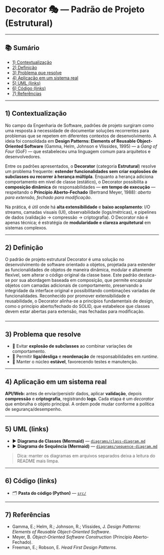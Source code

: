 # Decorator 🎭 — Padrão de Projeto (Estrutural)

---

## 📚 Sumário
- [1) Contextualização](#1-contextualização)
- [2) Definição](#2-definição)
- [3) Problema que resolve](#3-problema-que-resolve)
- [4) Aplicação em um sistema real](#4-aplicação-em-um-sistema-real)
- [5) UML (links)](#5-uml-links)
- [6) Código (links)](#6-código-links)
- [7) Referências](#7-referências)

---

## 1) Contextualização
No campo da Engenharia de Software, padrões de projeto surgiram como uma resposta à necessidade de documentar soluções recorrentes para problemas que se repetem em diferentes contextos de desenvolvimento. A ideia foi consolidada em **Design Patterns: Elements of Reusable Object-Oriented Software** (Gamma, Helm, Johnson e Vlissides, 1995) — a *Gang of Four* (GoF) — que estabeleceu uma linguagem comum para arquitetos e desenvolvedores.

Entre os padrões apresentados, o **Decorator** (categoria **Estrutural**) resolve um problema frequente: **estender funcionalidades sem criar explosões de subclasses ou recorrer à herança múltipla**. Enquanto a herança adiciona comportamento em nível de classe (estático), o Decorator possibilita a **composição dinâmica** de responsabilidades — **em tempo de execução** — respeitando o **Princípio Aberto-Fechado** (Bertrand Meyer, 1988): *aberto para extensão, fechado para modificação*.

Na prática, é útil onde há **alta extensibilidade** e **baixo acoplamento**: I/O streams, camadas visuais (UI), observabilidade (logs/métricas), e pipelines de dados (validação → compressão → criptografia). O Decorator não é apenas técnica; é estratégia de **modularidade e clareza arquitetural** em sistemas complexos.

---

## 2) Definição
 O padrão de projeto estrutural Decorator é uma solução no desenvolvimento de software orientado a objetos, projetada para estender as funcionalidades de objetos de maneira dinâmica, modular e altamente flexível, sem alterar o código original da classe base. Este padrão destaca-se por sua abordagem baseada em composição, que permite encapsular objetos com camadas adicionais de comportamento, preservando a integridade da interface original e possibilitando combinações variadas de funcionalidades. Reconhecido por promover extensibilidade e reusabilidade, o Decorator alinha-se a princípios fundamentais de design, como o princípio aberto/fechado do SOLID, que estabelece que classes devem estar abertas para extensão, mas fechadas para modificação.
### 

---

## 3) Problema que resolve
- 🧩 Evitar **explosão de subclasses** ao combinar variações de comportamento.  
- 🔀 Permitir **liga/desliga** e **reordenação** de responsabilidades em *runtime*.  
- 🧪 Manter o núcleo **estável**, favorecendo testes e manutenção.

---

## 4) Aplicação em um sistema real
**API/Web:** antes de enviar/persistir dados, aplicar **validação**, depois **compressão** e **criptografia**, registrando **logs**. Cada etapa é um *decorator* que embrulha o objeto principal. A ordem pode mudar conforme a política de segurança/desempenho.

---

## 5) UML (links)
- ▶️ **Diagrama de Classes (Mermaid)** — [`diagrams/class-diagram.md`](diagrams/class-diagram.md)  
- ▶️ **Diagrama de Sequência (Mermaid)** — [`diagrams/sequence-diagram.md`](diagrams/sequence-diagram.md)

> Dica: manter os diagramas em arquivos separados deixa a leitura do README mais limpa.

---

## 6) Código (links)
- 🗂 **Pasta do código (Python)** — [`src/`](src/)  

---

## 7) Referências
- Gamma, E.; Helm, R.; Johnson, R.; Vlissides, J. *Design Patterns: Elements of Reusable Object-Oriented Software*.  
- Meyer, B. *Object-Oriented Software Construction* (Princípio Aberto-Fechado).  
- Freeman, E.; Robson, E. *Head First Design Patterns*.
